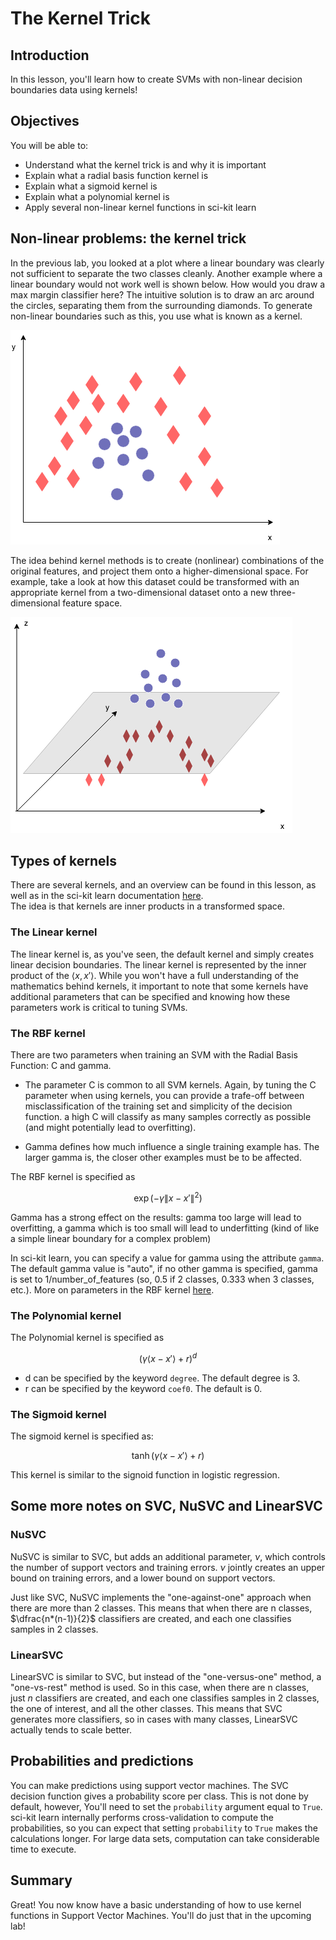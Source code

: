 
# The Kernel Trick

## Introduction

In this lesson, you'll learn how to create SVMs with non-linear decision boundaries data using kernels!

## Objectives
You will be able to:
- Understand what the kernel trick is and why it is important
- Explain what a radial basis function kernel is
- Explain what a sigmoid kernel is
- Explain what a polynomial kernel is
- Apply several non-linear kernel functions in sci-kit learn

## Non-linear problems: the kernel trick

In the previous lab, you looked at a plot where a linear boundary was clearly not sufficient to separate the two classes cleanly. Another example where a linear boundary would not work well is shown below. How would you draw a max margin classifier here? The intuitive solution is to draw an arc around the circles, separating them from the surrounding diamonds. To generate non-linear boundaries such as this, you use what is known as a kernel.

![title](SVM_nonlin.png)

The idea behind kernel methods is to create (nonlinear) combinations of the original features, and project them onto a higher-dimensional space. For example, take a look at how this dataset could be transformed with an appropriate kernel from a two-dimensional dataset onto a new three-dimensional feature space.

![title](SVM_kernel.png)

## Types of kernels

There are several kernels, and an overview can be found in this lesson, as well as in the sci-kit learn documentation [here](https://scikit-learn.org/stable/modules/svm.html#kernel-functions).  
The idea is that kernels are inner products in a transformed space. 

### The Linear kernel

The linear kernel is, as you've seen, the default kernel and simply creates linear decision boundaries. The linear kernel is represented by the inner product of the $\langle x, x' \rangle$. While you won't have a full understanding of the mathematics behind kernels, it important to note that some kernels have additional parameters that can be specified and knowing how these parameters work is critical to tuning SVMs.

### The RBF kernel

There are two parameters when training an SVM with the Radial Basis Function: C and gamma. 

- The parameter C is common to all SVM kernels. Again, by tuning the C parameter when using kernels, you can provide a trafe-off between misclassification of the training set and simplicity of the decision function. a high C will classify as many samples correctly as possible (and might potentially lead to overfitting).

- Gamma defines how much influence a single training example has. The larger gamma is, the closer other examples must be to be affected.

The RBF kernel is specified as 

$$\exp{(-\gamma \lVert  x -  x' \rVert^2)} $$

Gamma has a strong effect on the results: gamma too large will lead to overfitting, a gamma which is too small will lead to underfitting (kind of like a simple linear boundary for a complex problem)

In sci-kit learn, you can specify a value for gamma using the attribute `gamma`. The default gamma value is "auto", if no other gamma is specified, gamma is set to 1/number_of_features (so, 0.5 if 2 classes, 0.333 when 3 classes, etc.). More on parameters in the RBF kernel [here](https://scikit-learn.org/stable/auto_examples/svm/plot_rbf_parameters.html).

### The Polynomial kernel

The Polynomial kernel is specified as 

$$(\gamma \langle  x -  x' \rangle+r)^d $$

- d can be specified by the keyword `degree`. The default degree is 3. 
- r can be specified by the keyword `coef0`. The default is 0.

### The Sigmoid kernel

The sigmoid kernel is specified as: 

$$\tanh ( \gamma\langle  x -  x' \rangle+r) $$

This kernel is similar to the signoid function in logistic regression.

## Some more notes on SVC, NuSVC and LinearSVC

### NuSVC

NuSVC is similar to SVC, but adds an additional parameter, $\nu$, which controls the number of support vectors and training errors. $\nu$ jointly creates an upper bound on training errors, and a lower bound on support vectors.


Just like SVC, NuSVC implements the "one-against-one" approach when there are more than 2 classes. This means that when there are n classes, $\dfrac{n*(n-1)}{2}$ classifiers are created, and each one classifies samples in 2 classes. 

### LinearSVC

LinearSVC is similar to SVC, but instead of the "one-versus-one" method, a "one-vs-rest" method is used. So in this case, when there are n classes, just $n$ classifiers are created, and each one classifies samples in 2 classes, the one of interest, and all the other classes. This means that SVC generates more classifiers, so in cases with many classes, LinearSVC actually tends to scale better. 


## Probabilities and predictions 

You can make predictions using support vector machines. The SVC decision function gives a probability score per class. This is not done by default, however, You'll need to set the `probability` argument equal to `True`. sci-kit learn internally performs cross-validation to compute the probabilities, so you can expect that setting `probability` to `True` makes the calculations longer. For large data sets, computation can take considerable time to execute.

## Summary

Great! You now know have a basic understanding of how to use kernel functions in Support Vector Machines. You'll do just that in the upcoming lab!
